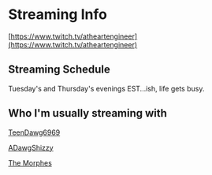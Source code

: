 # Streaming Info

[https://www.twitch.tv/atheartengineer](https://www.twitch.tv/atheartengineer)

## Streaming Schedule

Tuesday's and Thursday's evenings EST...ish, life gets busy.

## Who I'm usually streaming with

[TeenDawg6969](https://www.twitch.tv/teendawg6969)

[ADawgShizzy](https://www.twitch.tv/a_dawg_shizzy)

[The Morphes](https://www.twitch.tv/themorphes)
